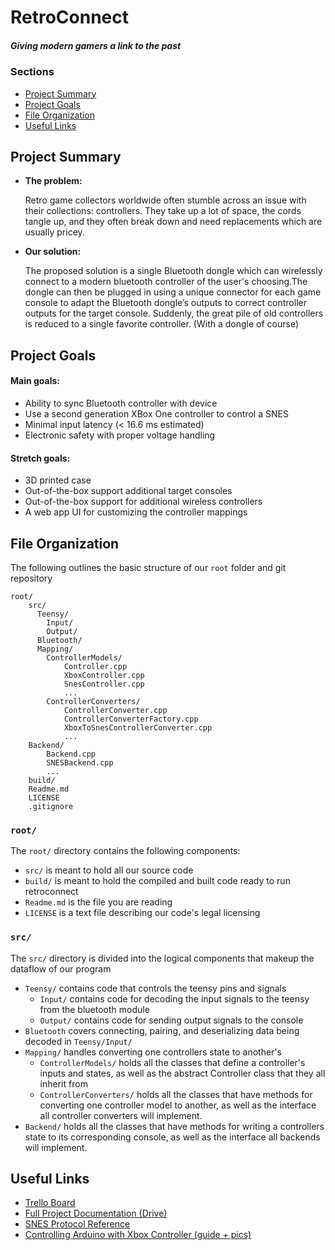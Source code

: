 # RetroConnect
##### *Giving modern gamers a link to the past*



### **Sections**

- [Project Summary](#project-summary)
- [Project Goals](#project-goals)
- [File  Organization](#file-organization)
- [Useful Links](#useful-links)

## **Project Summary**

* **The problem:**

    Retro game collectors worldwide often stumble across an issue with their collections: controllers. They take up a lot of space, the cords tangle up, and they often break down and need replacements which are usually pricey.

* **Our solution:**

    The proposed solution is a single Bluetooth dongle which can wirelessly connect to a modern bluetooth controller of the user's choosing.The dongle can then be plugged in using a unique connector for each game console to adapt the Bluetooth dongle’s outputs to correct controller outputs for the target console. Suddenly, the great pile of old controllers is reduced to a single favorite controller. (With a dongle of course)


    

## **Project Goals**

#### Main goals:
- Ability to sync Bluetooth controller with device
- Use a second generation XBox One controller to control a SNES
- Minimal input latency (< 16.6 ms estimated)
- Electronic safety with proper voltage handling

#### Stretch goals:

- 3D printed case
- Out-of-the-box support additional target consoles
- Out-of-the-box support for additional wireless controllers
- A web app UI for customizing the controller mappings


## **File Organization**

The following outlines the basic structure of our ```root``` folder and git repository
```
root/
    src/
      Teensy/
        Input/
        Output/
      Bluetooth/
      Mapping/
        ControllerModels/
            Controller.cpp
            XboxController.cpp
            SnesController.cpp
            ...
        ControllerConverters/
            ControllerConverter.cpp
            ControllerConverterFactory.cpp
            XboxToSnesControllerConverter.cpp
            ...
    Backend/
        Backend.cpp
        SNESBackend.cpp
        ...
    build/
    Readme.md
    LICENSE
    .gitignore
```

### **```root/```**
The ```root/``` directory contains the following components:
- ```src/``` is meant to hold all our source code
- ```build/``` is meant to hold the compiled and built code ready to run retroconnect
- ```Readme.md``` is the file you are reading
- ```LICENSE``` is a text file describing our code's legal licensing

### **```src/```**
The ```src/``` directory is divided into the logical components that makeup the dataflow of our program
- ```Teensy/``` contains code that controls the teensy pins and signals
    - ```Input/``` contains code for decoding the input signals to the teensy from the bluetooth module
    - ```Output/``` contains code for sending output signals to the console
- ```Bluetooth``` covers connecting, pairing, and deserializing data being decoded in ```Teensy/Input/```
- ```Mapping/``` handles converting one controllers state to another's
    - ```ControllerModels/``` holds all the classes that define a controller's inputs and states, as well as the abstract Controller class that they all inherit from
    - ```ControllerConverters/``` holds all the classes that  have methods for converting one controller model to another, as well as the interface all controller converters will implement.
- ```Backend/``` holds all the classes that have methods for writing a controllers state to its corresponding console, as well as the interface all backends will implement.
## **Useful Links**

- [Trello Board](https://trello.com/b/ROS3Fkvu/retroconnect)
- [Full Project Documentation (Drive)](https://docs.google.com/document/d/1mEBRCkgICx4aQAnAozwCzarPqw2R9PdMzJhonUkf57s/edit)
- [SNES Protocol Reference](https://gamefaqs.gamespot.com/snes/916396-super-nintendo/faqs/5395)
- [Controlling Arduino with Xbox Controller (guide + pics)](https://www.instructables.com/id/Controlling-Arduino-with-Gamepad/)
